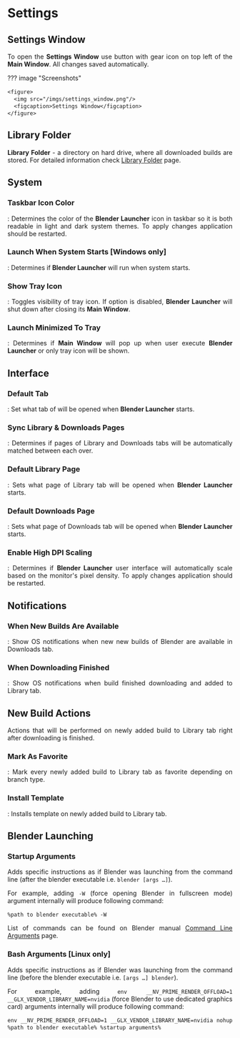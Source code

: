 <style>body {text-align: justify}</style>

# Settings

## Settings Window

To open the **Settings Window** use button with gear icon on top left of the **Main Window**. All changes saved automatically.

??? image "Screenshots"

    <figure>
      <img src="/imgs/settings_window.png"/>
      <figcaption>Settings Window</figcaption>
    </figure>

## Library Folder

**Library Folder** - a directory on hard drive, where all downloaded builds are stored. For detailed information check [Library Folder](library_folder.md) page.

## System

### Taskbar Icon Color

:   Determines the color of the **Blender Launcher** icon in taskbar so it is both readable in light and dark system themes. To apply changes application should be restarted.

### Launch When System Starts [Windows only]

:   Determines if **Blender Launcher** will run when system starts.

### Show Tray Icon

:   Toggles visibility of tray icon. If option is disabled, **Blender Launcher** will shut down after closing its **Main Window**.

### Launch Minimized To Tray

:   Determines if **Main Window** will pop up when user execute **Blender Launcher** or only tray icon will be shown.

## Interface

### Default Tab

:   Set what tab of will be opened when **Blender Launcher** starts.

### Sync Library & Downloads Pages

:   Determines if pages of Library and Downloads tabs will be automatically matched between each over.

### Default Library Page

:   Sets what page of Library tab will be opened when **Blender Launcher** starts.

### Default Downloads Page

:   Sets what page of Downloads tab will be opened when **Blender Launcher** starts.

### Enable High DPI Scaling

:   Determines if **Blender Launcher** user interface will automatically scale based on the monitor's pixel density. To apply changes application should be restarted.

## Notifications

### When New Builds Are Available

:   Show OS notifications when new new builds of Blender are available in Downloads tab.

### When Downloading Finished

:   Show OS notifications when build finished downloading and added to Library tab.

## New Build Actions

Actions that will be performed on newly added build to Library tab right after downloading is finished.

### Mark As Favorite

:   Mark every newly added build to Library tab as favorite depending on branch type.

### Install Template

:   Installs template on newly added build to Library tab.

## Blender Launching

### Startup Arguments

Adds specific instructions as if Blender was launching from the command line (after the blender executable i.e. `blender [args …]`).

For example, adding `-W` (force opening Blender in fullscreen mode) argument internally will produce following command:

```
%path to blender executable% -W
```

List of commands can be found on Blender manual [Command Line Arguments](https://docs.blender.org/manual/en/latest/advanced/command_line/arguments.html) page.

### Bash Arguments [Linux only]

Adds specific instructions as if Blender was launching from the command line (before the blender executable i.e. `[args …] blender`).

For example, adding `env __NV_PRIME_RENDER_OFFLOAD=1 __GLX_VENDOR_LIBRARY_NAME=nvidia` (force Blender to use dedicated graphics card) arguments internally will produce following command:

```
env __NV_PRIME_RENDER_OFFLOAD=1 __GLX_VENDOR_LIBRARY_NAME=nvidia nohup %path to blender executable% %startup arguments%
```
